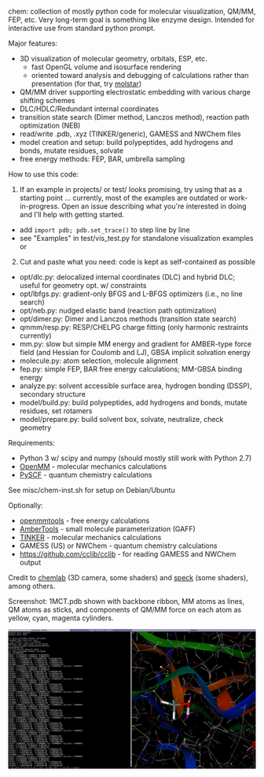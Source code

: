 chem: collection of mostly python code for molecular visualization, QM/MM, FEP, etc.  Very long-term goal is something like enzyme design.  Intended for interactive use from standard python prompt.

Major features:
- 3D visualization of molecular geometry, orbitals, ESP, etc.
  - fast OpenGL volume and isosurface rendering
  - oriented toward analysis and debugging of calculations rather than presentation (for that, try [molstar](https://github.com/molstar/molstar))
- QM/MM driver supporting electrostatic embedding with various charge shifting schemes
- DLC/HDLC/Redundant internal coordinates
- transition state search (Dimer method, Lanczos method), reaction path optimization (NEB)
- read/write .pdb, .xyz (TINKER/generic), GAMESS and NWChem files
- model creation and setup: build polypeptides, add hydrogens and bonds, mutate residues, solvate
- free energy methods: FEP, BAR, umbrella sampling

How to use this code:
1. If an example in projects/ or test/ looks promising, try using that as a starting point ... currently, most of the examples are outdated or work-in-progress.  Open an issue describing what you're interested in doing and I'll help with getting started.
- add `import pdb; pdb.set_trace()` to step line by line
- see "Examples" in test/vis_test.py for standalone visualization examples
or
2. Cut and paste what you need: code is kept as self-contained as possible
 - opt/dlc.py: delocalized internal coordinates (DLC) and hybrid DLC; useful for geometry opt. w/ constraints
 - opt/lbfgs.py: gradient-only BFGS and L-BFGS optimizers (i.e., no line search)
 - opt/neb.py: nudged elastic band (reaction path optimization)
 - opt/dimer.py: Dimer and Lanczos methods (transition state search)
 - qmmm/resp.py: RESP/CHELPG charge fitting (only harmonic restraints currently)
 - mm.py: slow but simple MM energy and gradient for AMBER-type force field (and Hessian for Coulomb and LJ), GBSA implicit solvation energy
 - molecule.py: atom selection, molecule alignment
 - fep.py: simple FEP, BAR free energy calculations; MM-GBSA binding energy
 - analyze.py: solvent accessible surface area, hydrogen bonding (DSSP), secondary structure
 - model/build.py: build polypeptides, add hydrogens and bonds, mutate residues, set rotamers
 - model/prepare.py: build solvent box, solvate, neutralize, check geometry

Requirements:
- Python 3 w/ scipy and numpy (should mostly still work with Python 2.7)
- [OpenMM](https://openmm.org/) - molecular mechanics calculations
- [PySCF](https://github.com/sunqm/pyscf) - quantum chemistry calculations

See misc/chem-inst.sh for setup on Debian/Ubuntu

Optionally:
- [openmmtools](https://github.com/choderalab/openmmtools) - free energy calculations
- [AmberTools](https://ambermd.org/AmberTools.php) - small molecule parameterization (GAFF)
- [TINKER](https://dasher.wustl.edu/tinker/) - molecular mechanics calculations
- GAMESS (US) or NWChem - quantum chemistry calculations
- https://github.com/cclib/cclib - for reading GAMESS and NWChem output

Credit to [chemlab](https://github.com/chemlab/chemlab/) (3D camera, some shaders) and [speck](https://github.com/wwwtyro/speck) (some shaders), among others.

Screenshot: 1MCT.pdb shown with backbone ribbon, MM atoms as lines, QM atoms as sticks, and components of QM/MM force on each atom as yellow, cyan, magenta cylinders.

![Screenshot](misc/screenshot.png)
